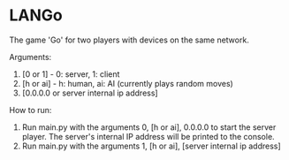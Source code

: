# LANGo
The game 'Go' for two players with devices on the same network.

Arguments:
1. [0 or 1] - 0: server, 1: client
2. [h or ai] - h: human, ai: AI (currently plays random moves)
3. [0.0.0.0 or server internal ip address]

How to run:
1. Run main.py with the arguments 0, [h or ai], 0.0.0.0 to start the server player. The server's internal IP
address will be printed to the console.
2. Run main.py with the arguments 1, [h or ai], [server internal ip address]